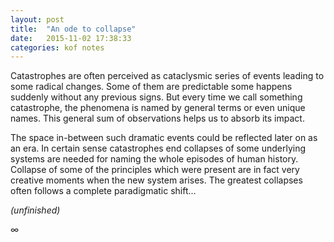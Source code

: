 ```yaml
---
layout: post
title:  "An ode to collapse"
date:   2015-11-02 17:38:33
categories: kof notes
---
```


Catastrophes are often perceived as cataclysmic series of events leading to some radical changes. Some of them are predictable some happens suddenly without any previous signs. But every time we call something catastrophe, the phenomena is named by general terms or even unique names. This general sum of observations helps us to absorb its impact.

The space in-between such dramatic events could be reflected later on as an era. In certain sense catastrophes end collapses of some underlying systems are needed for naming the whole episodes of human history. Collapse of some of the principles which were present are in fact very creative moments when the new system arises. The greatest collapses often follows a complete paradigmatic shift...

_(unfinished)_

∞
